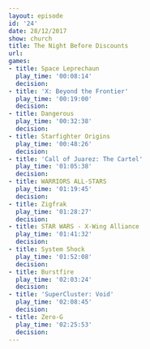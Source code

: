```yaml
---
layout: episode
id: '24'
date: 28/12/2017
show: church
title: The Night Before Discounts
url: 
games:
- title: Space Leprechaun
  play_time: '00:08:14'
  decision: 
- title: 'X: Beyond the Frontier'
  play_time: '00:19:00'
  decision: 
- title: Dangerous
  play_time: '00:32:38'
  decision: 
- title: Starfighter Origins
  play_time: '00:48:26'
  decision: 
- title: 'Call of Juarez: The Cartel'
  play_time: '01:05:38'
  decision: 
- title: WARRIORS ALL-STARS
  play_time: '01:19:45'
  decision: 
- title: Zigfrak
  play_time: '01:28:27'
  decision: 
- title: STAR WARS - X-Wing Alliance
  play_time: '01:41:32'
  decision: 
- title: System Shock
  play_time: '01:52:08'
  decision: 
- title: Burstfire
  play_time: '02:03:24'
  decision: 
- title: 'SuperCluster: Void'
  play_time: '02:08:45'
  decision: 
- title: Zero-G
  play_time: '02:25:53'
  decision: 
---
```

